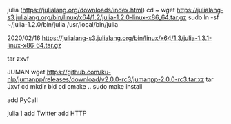 julia
(https://julialang.org/downloads/index.html)
cd ~
wget https://julialang-s3.julialang.org/bin/linux/x64/1.2/julia-1.2.0-linux-x86_64.tar.gz
sudo ln -sf ~/julia-1.2.0/bin/julia /usr/local/bin/julia

2020/02/16
https://julialang-s3.julialang.org/bin/linux/x64/1.3/julia-1.3.1-linux-x86_64.tar.gz

tar zxvf 

JUMAN
wget https://github.com/ku-nlp/jumanpp/releases/download/v2.0.0-rc3/jumanpp-2.0.0-rc3.tar.xz
tar Jxvf 
cd
mkdir bld
cd
cmake ..
sudo make install

add PyCall

julia
]
add Twitter
add HTTP


